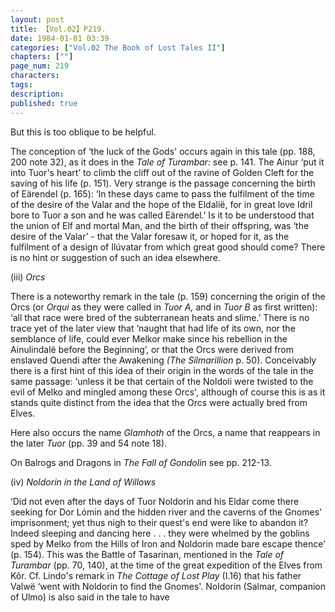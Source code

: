 ```yaml
---
layout: post
title: 【Vol.02】P219.
date: 1984-01-01 03:39
categories: ["Vol.02 The Book of Lost Tales II"]
chapters: [""]
page_num: 219
characters: 
tags: 
description: 
published: true
---
```


<p style="text-indent: 0;">
But this is too oblique to be helpful.
</p>

The conception of ‘the luck of the Gods' occurs again in this tale (pp. 188, 200 note 32), as it does in the <I>Tale of Turambar:</I> see p. 141. The Ainur ‘put it into Tuor's heart’ to climb the cliff out of the ravine of Golden Cleft for the saving of his life (p. 151).
Very strange is the passage concerning the birth of Eärendel (p. 165): ‘In these days came to pass the fulfilment of the time of the desire of the Valar and the hope of the Eldalië, for in great love Idril bore to Tuor a son and he was called Eärendel.’ Is it to be understood that the union of Elf and mortal Man, and the birth of their offspring, was ‘the desire of the Valar’ - that the Valar foresaw it, or hoped for it, as the fulfilment of a design of Ilúvatar from which great good should come? There is no hint or suggestion of such an idea elsewhere.

(iii)    <I>Orcs</I>

There is a noteworthy remark in the tale (p. 159) concerning the origin of the Orcs (or <I>Orqui</I> as they were called in <I>Tuor A,</I> and in <I>Tuor B</I> as first written): ‘all that race were bred of the subterranean heats and slime.’ There is no trace yet of the later view that ‘naught that had life of its own, nor the semblance of life, could ever Melkor make since his rebellion in the Ainulindalë before the Beginning’, or that the Orcs were derived from enslaved Quendi after the Awakening <I>(The Silmarillion</I> p. 50). Conceivably there is a first hint of this idea of their origin in the words of the tale in the same passage: ‘unless it be that certain of the Noldoli were twisted to the evil of Melko and mingled among these Orcs', although of course this is as it stands quite distinct from the idea that the Orcs were actually bred from Elves.

Here also occurs the name <I>Glamhoth</I> of the Orcs, a name that reappears in the later <I>Tuor</I> (pp. 39 and 54 note 18).

On Balrogs and Dragons in <I>The Fall of Gondolin</I> see pp. 212-13.

(iv)    <I>Noldorin in the Land of Willows</I>

‘Did not even after the days of Tuor Noldorin and his Eldar come there seeking for Dor Lómin and the hidden river and the caverns of the Gnomes' imprisonment; yet thus nigh to their quest's end were like to abandon it? Indeed sleeping and dancing here . . . they were whelmed by the goblins sped by Melko from the Hills of Iron and Noldorin made bare escape thence’ (p. 154). This was the Battle of Tasarinan, mentioned in the <I>Tale of Turambar</I> (pp. 70, 140), at the time of the great expedition of the Elves from Kôr. Cf. Lindo's remark in <I>The Cottage of Lost Play</I> (I.16) that his father Valwë ‘went with Noldorin to find the Gnomes'. Noldorin (Salmar, companion of Ulmo) is also said in the tale to have

